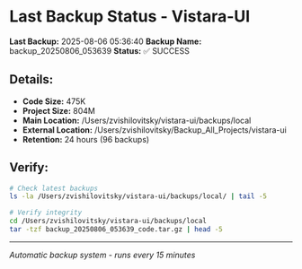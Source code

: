# Last Backup Status - Vistara-UI

**Last Backup:** 2025-08-06 05:36:40
**Backup Name:** backup_20250806_053639
**Status:** ✅ SUCCESS

## Details:
- **Code Size:** 475K
- **Project Size:** 804M
- **Main Location:** /Users/zvishilovitsky/vistara-ui/backups/local
- **External Location:** /Users/zvishilovitsky/Backup_All_Projects/vistara-ui
- **Retention:** 24 hours (96 backups)

## Verify:
```bash
# Check latest backups
ls -la /Users/zvishilovitsky/vistara-ui/backups/local/ | tail -5

# Verify integrity
cd /Users/zvishilovitsky/vistara-ui/backups/local
tar -tzf backup_20250806_053639_code.tar.gz | head -5
```

---
*Automatic backup system - runs every 15 minutes*
